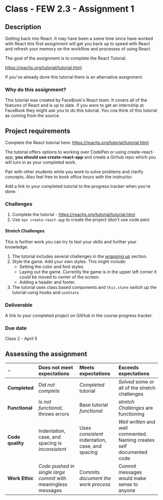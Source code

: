 # Class - FEW 2.3 - Assignment 1

## Description 

Getting back into React. It may have been a some time since have worked with React this first assignment will get you back up to speed with React and refresh your memory on the workflow and processes of using React. 

The goal of the assignment is to complete the React Tutorial. 

https://reactjs.org/tutorial/tutorial.html

If you've already done this tutorial there is an alternative assignment. 

### Why do this assignment?

This tutorial was created by FaceBook's React team. It covers all of the features of React and is up to date. If you were to get an internship at FaceBook they might ask you to do this tutorial. You cna think of this tutorial as coming from the source. 

## Project requirements

Complete the React tutorial here: https://reactjs.org/tutorial/tutorial.html

The tutorial offers options to working over CodePen or using create-react-app, **you should use create-react-app** and create a Girhub repo which you will turn in as your completed work. 

Pair with other students while you work to solve problems and clarify concepts. Also feel free to book office hours with the instructor. 

Add a link to your completed tutorial to the progress tracker when you're done. 

### Challenges

1. Complete the tutorial - https://reactjs.org/tutorial/tutorial.html
1. Use `npx create-react-app` to create the project (don't use code pen)

#### Stretch Challenges

This is further work you can try to test your skills and further your knowledge.

1. The tutorial includes several challenges in the [wrapping up](https://reactjs.org/tutorial/tutorial.html#wrapping-up) section. 
1. Style the game. Add your own styles. This might include: 
    - Setting the color and font styles
    - Laying out the game. Currently the game is in the upper left corner it could be moved to center of the screen. 
    - Adding a header and footer.
1. The tutorial uses class based components and `this.state` switch up the tutorial using hooks and `useState`

### Deliverable

A link to your completed project on GitHub in the course progress tracker.  

### Due date

Class 2 - April 5 

## Assessing the assignment

| - | **Does not meet expectations** | **Meets expectations** | **Exceeds expectations** |
|:---|:-------------------------------|:-----------------------|:-------------------------|
| **Completed** | Did _not complete_ | _Completed_ tutorial | _Solved_ some or all of the stretch challenges |
| **Functional** | Is _not functional_, throws errors | Base tutorial _functional_ | _stretch Challenges_ are functioning |
| **Code quality** | Indentation, case, and spacing is _inconsistent_ | Uses _consistent_ indentation, case, and spacing | _Well written_ and well commented. Naming creates self documented code |
| **Work Ethic** | _Code pushed in single large commit_ with meaningless messages | Commits _document the work process_ | Commit messages would make sense to anyone | 


